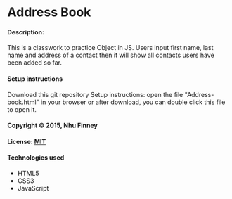 # Address Book

#### Description:

This is a classwork to practice Object in JS. Users input first name, last name and address of a contact then it will show all contacts users have been added so far.

#### Setup instructions
Download this git repository
Setup instructions: open the file "Address-book.html" in your browser or after download, you can double click this file to open it.

#### Copyright © 2015, Nhu Finney

#### License: [MIT](https://github.com/twbs/bootstrap/blob/master/LICENSE)  

#### Technologies used

- HTML5
- CSS3
- JavaScript

